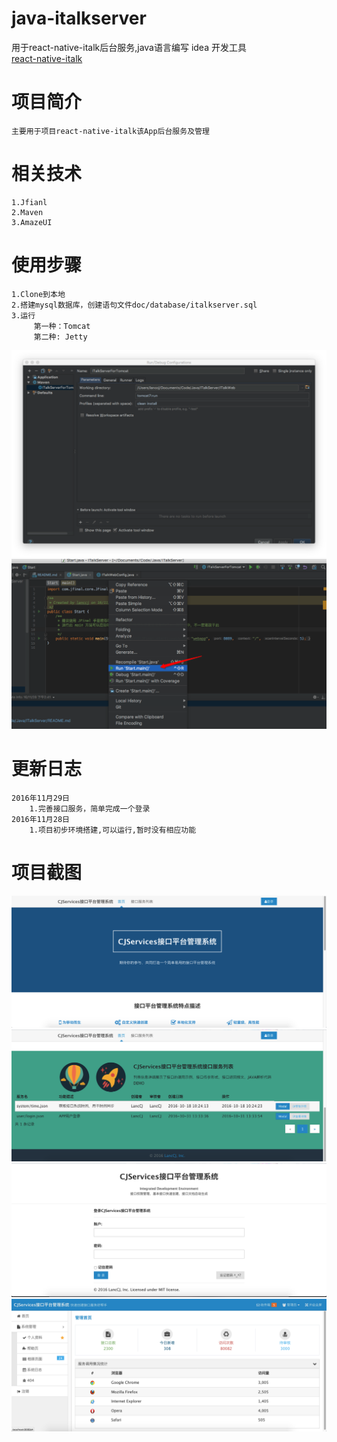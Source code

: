 # java-italkserver
    
   用于react-native-italk后台服务,java语言编写 idea 开发工具   
   [react-native-italk](https://github.com/LancCJ/react-native-italk "react-native-italk")
   
# 项目简介

    主要用于项目react-native-italk该App后台服务及管理

# 相关技术

    1.Jfianl
    2.Maven
    3.AmazeUI
    
# 使用步骤
    
    1.Clone到本地
    2.搭建mysql数据库，创建语句文件doc/database/italkserver.sql
    3.运行
         第一种：Tomcat
         第二种: Jetty
   ![程序运行1](https://github.com/LancCJ/github-project-docs/raw/master/doc/java-italkserver/Screenshots/ScreenShot_run1.png)
   ![程序运行2](https://github.com/LancCJ/github-project-docs/raw/master/doc/java-italkserver/Screenshots/ScreenShot_run2.png)
         

# 更新日志
    
    2016年11月29日
        1.完善接口服务，简单完成一个登录
    2016年11月28日
        1.项目初步环境搭建,可以运行,暂时没有相应功能
        

# 项目截图
   ![程序运行1](https://github.com/LancCJ/github-project-docs/raw/master/doc/java-italkserver/Screenshots/ScreenShot_web1.png)
   ![程序运行1](https://github.com/LancCJ/github-project-docs/raw/master/doc/java-italkserver/Screenshots/ScreenShot_web2.png)
   ![程序运行1](https://github.com/LancCJ/github-project-docs/raw/master/doc/java-italkserver/Screenshots/ScreenShot_web3.png)
   ![程序运行1](https://github.com/LancCJ/github-project-docs/raw/master/doc/java-italkserver/Screenshots/ScreenShot_web4.png)


